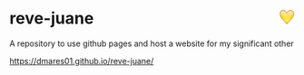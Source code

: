 # reve-juane <img src="/assets/img/yd-favicon.jpg" alt="A yellow heart" style="float:right" width="30">
A repository to use github pages and host a website for my significant other


https://dmares01.github.io/reve-juane/
